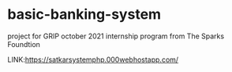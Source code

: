 # basic-banking-system
project for GRIP october 2021 internship program from The Sparks Foundtion

LINK:https://satkarsystemphp.000webhostapp.com/
